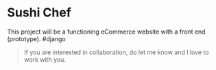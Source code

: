 # Sushi Chef

This project will be a functioning eCommerce website with a front end (prototype). #django

> If you are interested in collaboration, do let me know and I love to work with you.